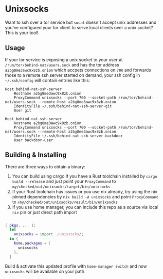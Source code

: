 # Unixsocks

Want to ssh over a tor service but `socat` doesn't accept unix addresses and you've configured your tor client to serve local clients over a unix socket?  This is your tool!

## Usage

If your tor service is exposing a unix socket to your user at `/run/tor/behind-nat/users.sock` and has the tor address `a2bg8me3awc9x8zb.onion` which accpets connections on `700` and forwards those to a remote ssh server started on demand, your ssh config in `~/.ssh/config` will contain entries like this:

```
Host behind-nat-ssh-server
    Hostname a2bg8me3awc9x8zb.onion
    ProxyCommand unixsocks --port 700 --socket-path /run/tor/behind-nat/users.sock --remote-host a2bg8me3awc9x8zb.onion
    IdentityFile ~/.ssh/behind-nat-ssh-server-git
    User git

Host behind-nat-ssh-server
    Hostname a2bg8me3awc9x8zb.onion
    ProxyCommand unixsocks --port 700 --socket-path /run/tor/behind-nat/users.sock --remote-host a2bg8me3awc9x8zb.onion
    IdentityFile ~/.ssh/behind-nat-ssh-server-backdoor
    User backdoor-user
```

## Building & Installing

There are three ways to obtain a binary:

1. You can build using cargo if you have a Rust toolchain installed by `cargo build --release` and just point your `ProxyCommand` to `my/checked/out/unixsocks/target/bin/unixsocks`
1. If your Rust toolchain has issues or you use nix already, try using the nix pinned dependencies by `nix build -A unixsocks` and point `ProxyCommand` to `/my/checked/out/unixsocks/result/bin/unixsocks`
1. If you use home manager, you can include this repo as a source via local `niv` pin or just direct path import
```nix home.nix

{ pkgs, ... }:
  let
    unixsocks = import ./unixsocks/;
  in {
    home.packages = [
      unixsocks
    ];
  } 
```
Build & activate this updated profile with `home-manager switch` and now `unixsocks` will be available on your path.
